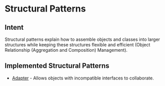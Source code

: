 # Structural Patterns

## Intent

Structural patterns explain how to assemble objects and classes into larger structures while keeping these structures
flexible and efficient (Object Relationship (Aggregation and Composition) Management).

## Implemented Structural Patterns

* [Adapter](adapter) - Allows objects with incompatible interfaces to collaborate.